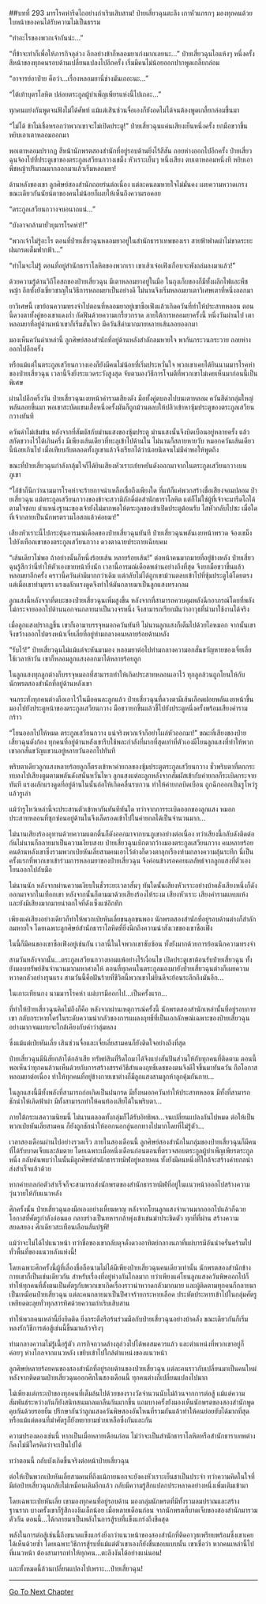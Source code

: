 ##บทที่ 293 มารโรคห่ารีดไถอย่างกำเริบเสิบสาน!
ป๋ายเสี่ยวฉุนตะลึง เกาหัวแกรกๆ มองทุกคนด้วยใบหน้าของคนได้รับความไม่เป็นธรรม

“ทำอะไรของพวกเจ้ากันน่ะ...”

“ที่ข้าจะทำก็เพื่อให้ภารกิจลุล่วง อีกอย่างข้าก็หลอมยาเก่งมากเลยนะ...” ป๋ายเสี่ยวฉุนไอแห้งๆ หนึ่งครั้ง สีหน้าของทุกคนรอบด้านเปลี่ยนแปลงไปอีกครั้ง เริ่มมีคนไม่น้อยออกปากพูดเกลี้ยกล่อม

“อาจารย์อาป๋าย คือว่า...เรื่องหลอมยานี่ช่างมันเถอะนะ...”

“ไต้เท้าบุตรโลหิต ปล่อยตระกูลผู้บำเพ็ญเพียรแห่งนี้ไปเถอะ...”

ทุกคนแย่งกันพูดจนฟังไม่ได้ศัพท์ แม้แต่เสินซ่วนจื่อเองก็ยังอดไม่ได้จนต้องพูดเกลี้ยกล่อมขึ้นมา

“ไม่ได้ ข้าไม่เชื่อหรอกว่าพวกเขาจะไม่เปิดประตู!” ป๋ายเสี่ยวฉุนแค่นเสียงเย็นหนึ่งครั้ง ยกมือขวาขึ้นหยิบเอาเตาหลอมออกมา

พอเตาหลอมปรากฏ สีหน้านักพรตสองสำนักที่อยู่รอบด้านยิ่งไร้สีสัน ถอยห่างออกไปอีกครั้ง ป๋ายเสี่ยวฉุนจ้องไปที่ประตูเขาของตระกูลเสวียนกวางเขม็ง หัวเราะเย็นๆ หนึ่งเสียง ตบเตาหลอมหนึ่งที หยิบเอาพืชหญ้าปริมาณมากออกมาแล้วเริ่มหลอมยา!

ด้านหลังของเขา ลูกศิษย์สองสำนักถอยร่นต่อเนื่อง แต่ละคนลมหายใจไม่มั่นคง เผยความหวาดเกรง ขณะเดียวกันนัยน์ตาของคนไม่น้อยก็เผยให้เห็นถึงความรอคอย

“ตระกูลเสวียนกวางจบอนาถแน่...”

“บังอาจกล้ามายั่วยุมารโรคห่า!!”

“พวกเจ้าไม่รู้อะไร ตอนที่ป๋ายเสี่ยวฉุนหลอมยาอยู่ในสำนักธาราเทพของเรา สายฟ้าฟาดผ่าไม่ขาดระยะ ฝนกรดเต็มฟากฟ้า...”

“ทำไมจะไม่รู้ ตอนที่อยู่สำนักธาราโลหิตของพวกเรา เขาเส้าเจ๋อเฟิงเกือบจะพังถล่มลงมาแล้ว!”

ด้วยความรู้ด้านวิถีโอสถของป๋ายเสี่ยวฉุน มีเตาหลอมยาอยู่ในมือ ในถุงเก็บของก็มีทั้งผลึกไฟและพืชหญ้า อีกทั้งยังเชี่ยวชาญในวิธีการหลอมยาเป็นอย่างดี ไม่นานจึงเริ่มหลอมยาเตาวิเศษเตาที่หนึ่งออกมา

ยาวิเศษนี้ เขาย้อนความทรงจำไปตอนที่หลอมยาอยู่เขาซือเฟิงแล้วเกิดควันที่ทำให้ประสาทหลอน ตอนนี้ดวงตาทั้งคู่ของเขาแดงก่ำ กัดฟันด้วยความเกรี้ยวกราด ภายใต้การหลอมยาครั้งนี้ หนึ่งวันผ่านไป เตาหลอมยาที่อยู่ด้านหน้าเขาก็เริ่มสั่นไหว มีควันสีดำมากมายหลายเส้นลอยออกมา

มองเห็นควันดำเหล่านี้ ลูกศิษย์สองสำนักที่อยู่ด้านหลังสำลักลมหายใจ พากันกระวนกระวาย ถอยห่างออกไปอีกครั้ง

หรือแม้แต่ในตระกูลเสวียนกวางเองก็ยังมีคนไม่น้อยที่เริ่มประหวั่นใจ พวกเขาเคยได้ยินนามมารโรคห่าของป๋ายเสี่ยวฉุน เวลานี้จึงยิ่งระแวดระวังสูงสุด จับตามองวิธีการโจมตีที่พวกเขาไม่เคยเห็นมาก่อนนี้เป็นพิเศษ

ผ่านไปอีกครึ่งวัน ป๋ายเสี่ยวฉุนเงยหน้าคำรามเสียงดัง มือทั้งคู่ตบลงไปบนเตาหลอม ควันสีดำกลุ่มใหญ่พลันลอยขึ้นมา พอเขาสะบัดแขนเสื้อหนึ่งครั้งมันก็ถูกม้วนตลบให้ปลิวเข้าหาซุ้มประตูของตระกูลเสวียนกวางทันที

ควันดำไม่เข้มข้น หลังจากที่สัมผัสกับม่านแสงของซุ้มประตู ม่านแสงนั้นจึงบิดเบือนอยู่หลายครั้ง แล้วสกัดขวางไว้ได้เกินครึ่ง มีเพียงเส้นเดียวที่ทะลุเข้าไปด้านใน ไม่นานก็สลายหายวับ หมอกควันเส้นเดียวนี้น้อยเกินไป เมื่อเทียบกับตลอดทั้งภูเขาแล้วจึงเรียกได้ว่าน้อยนิดจนไม่มีค่าพอให้พูดถึง

ขณะที่ป๋ายเสี่ยวฉุนกำลังกลุ้มใจก็ได้ยินเสียงหัวเราะเย้ยหยันดังออกมาจากในตระกูลเสวียนกวางบนภูเขา

“ไอ้ข้าก็นึกว่านามมารโรคห่าจะร้ายกาจน่าเหลือเชื่อถึงเพียงใด ที่แท้ก็แค่พวกสร้างชื่อเสียงจอมปลอม ป๋ายเสี่ยวฉุน แม้ตระกูลเสวียนกวางของข้าจะสวามิภักดิ์ต่อสำนักธาราโลหิต แต่ก็ไม่ใช่ผู้ที่เจ้าจะมารีดไถได้ตามใจชอบ ตำแหน่งฐานะของเจ้ายังไม่มากพอให้ตระกูลของข้าเปิดประตูต้อนรับ ไสหัวกลับไปซะ เมื่อใดที่เจ้ากลายเป็นนักพรตรวมโอสถแล้วค่อยมา!”

เสียงหัวเราะนี้ไปกระตุ้นอารมณ์เดือดของป๋ายเสี่ยวฉุนทันที ป๋ายเสี่ยวฉุนพลันเงยหน้าพรวด จ้องเขม็งไปยังเทือกเขาของตระกูลเสวียนกวาง ดวงตาฉายประกายเฉียบคม

“เส้นเดียวไม่พอ ถ้าอย่างนั้นก็หนึ่งร้อยเส้น หลายร้อยเส้น!” ต่อหน้าคนมากมายที่อยู่ข้างหลัง ป๋ายเสี่ยวฉุนรู้สึกว่านี่ทำให้ตัวเองขายหน้ายิ่งนัก เวลานี้อารมณ์เดือดพล่านอย่างถึงที่สุด จึงยกมือขวาขึ้นแล้วหลอมยาอีกครั้ง คราวนี้ควันดำมีมากกว่าเดิม แต่กลับไม่ได้ถูกเขาม้วนตลบเข้าไปที่ซุ้มประตูได้โดยตรง แต่เมื่อเขาทำมุทรา แรงผลักแรงดูดจึงทำให้มันกลายมาเป็นลูกแสงทรงกลม

ลูกแสงนี้หลังจากที่ตบะของป๋ายเสี่ยวฉุนเพิ่มสูงขึ้น หลังจากที่สามารถควบคุมพลังฉีกอาภรณ์โดยที่พลังไม่กระจายออกไปด้านนอกจนกลายมาเป็นวงจรหนึ่ง จึงสามารถเรียกมันว่าอาวุธที่นำมาใช้งานได้จริง

เมื่อลูกแสงปรากฏขึ้น เขาก็เอามาบรรจุหมอกควันทันที ไม่นานลูกแสงก็เต็มไปด้วยไอหมอก จากนั้นเขาจึงขว้างออกไปตรงหน้าเจี่ยเลี่ยที่อยู่ท่ามกลางคนหลายร้อยด้านหลัง

“รับไว้!” ป๋ายเสี่ยวฉุนไม่แม้แต่จะหันมามอง หลอมยาต่อไปท่ามกลางความอกสั่นขวัญหายของเจี่ยเลี่ย ใช้เวลาห้าวัน เขาก็หลอมลูกแสงออกมาได้หลายร้อยลูก

ในลูกแสงทุกลูกต่างก็บรรจุหมอกที่สามารถทำให้เกิดประสาทหลอนเอาไว้ ทุกลูกล้วนถูกโยนให้กับนักพรตสองสำนักที่อยู่ด้านหลังเขา

จนกระทั่งทุกคนต่างถือเอาไว้ในมือคนละลูกแล้ว ป๋ายเสี่ยวฉุนที่ดวงตามีเส้นเลือดฝอยพลันเงยหน้าขึ้น มองไปยังประตูหน้าของตระกูลเสวียนกวาง มือขวายกขึ้นแล้วชี้ไปยังประตูหนึ่งครั้งพร้อมเสียงคำรามกร้าว

“โยนออกไปให้หมด ตระกูลเสวียนกวาง แน่จริงพวกเจ้าก็อย่าโผล่หัวออกมา!” ขณะที่เสียงของป๋ายเสี่ยวฉุนดังก้อง ทุกคนที่อยู่ด้านหลังเขารีบใช้พละกำลังที่มากที่สุดเท่าที่ตัวเองมีโยนลูกแสงที่ทำให้พวกเขาอกสั่นขวัญแขวนอยู่หลายวันออกไปทันที

พริบตาเดียวลูกแสงหลายร้อยลูกก็ตรงเข้าหาค่ายกลของซุ้มประตูตระกูลเสวียนกวาง ชั่วพริบตาที่ตกกระทบลงไปเสียงตูมตามพลันดังสนั่นหวั่นไหว ลูกแสงแต่ละลูกหลังจากสัมผัสเข้ากับค่ายกลก็ระเบิดกระจายทันที แรงผลักแรงดูดที่อยู่ด้านในนั้นก่อให้เกิดคลื่นรบกวน ทำให้ค่ายกลบิดเบือน ถูกฉีกออกเป็นรูโหว่รูแล้วรูเล่า

แม้ว่ารูโหว่เหล่านี้จะประสานตัวเข้าหากันทันทีทันใด ทว่าจากการระเบิดออกของลูกแสง หมอกประสาทหลอนที่ซุกซ่อนอยู่ด้านในจึงเล็ดรอดเข้าไปในค่ายกลได้เป็นจำนวนมาก...

ไม่นานเสียงร้องอุทานด้วยความแตกตื่นก็ดังออกมาจากบนภูเขาอย่างต่อเนื่อง ทว่าเสียงนี้กลับดังติดต่อกันไม่นานก็กลายมาเป็นความเงียบสงบ ป๋ายเสี่ยวฉุนเบิกตากว้างมองตระกูลเสวียนกวาง คนหลายร้อยคนด้านหลังเขาซึ่งรวมพวกเป่ยหันเลี่ยสามคนเอาไว้ต่างก็ดวงตาลุกเรืองท่ามกลางความลุ้นระทึก นี่เป็นครั้งแรกที่พวกเขาเข้าร่วมการหลอมยาของป๋ายเสี่ยวฉุน จึงค่อนข้างรอคอยผลลัพธ์จากลูกแสงที่ตัวเองโยนออกไปกับมือ

ไม่นานนัก หลังจากผ่านความเงียบในชั่วระยะเวลาสั้นๆ ทันใดนั้นเสียงหัวเราะอย่างบ้าคลั่งเสียงหนึ่งก็ดังออกมาจากในเทือกเขา หลังจากนั้นก็ตามมาด้วยเสียงร้องไห้ระงม เสียงหัวเราะ เสียงคำรามแหบแห้ง และยังมีเสียงมากมายน่าตกใจที่ดังเซ็งแซ่อึกทึก

เพียงแค่เสียงอย่างเดียวก็ทำให้พวกเป่ยหันเลี่ยขนลุกขนพอง นักพรตสองสำนักที่อยู่รอบด้านต่างก็สำลักลมหายใจ โดยเฉพาะลูกศิษย์สำนักธาราโลหิตที่ยิ่งนึกถึงความน่าสังเวชของเขาซือเฟิง

ในนี้ก็มีคนของเขาซือเฟิงอยู่เช่นกัน เวลานี้ในใจพวกเขาซับซ้อน ทั้งยังมากด้วยการย้อนนึกความทรงจำ

สามวันหลังจากนั้น...ตระกูลเสวียนกวางยอมแพ้อย่างไร้เงื่อนไข เปิดประตูเขาต้อนรับป๋ายเสี่ยวฉุน ทั้งยังมอบทรัพย์สินจำนวนมากมหาศาลให้ ตอนที่ทุกคนในตระกูลมองมายังป๋ายเสี่ยวฉุนต่างก็เผยความหวาดกลัวอย่างรุนแรง สามวันนี้คือฝันร้ายที่ชีวิตนี้พวกเขาไม่ยินดีจะย้อนระลึกถึงมันอีก...

ในเกาะเทียนกง นามมารโรคห่า แผ่บารมีออกไป...เป็นครั้งแรก...

ที่ทำให้ป๋ายเสี่ยวฉุนคิดไม่ถึงก็คือ หลังจากผ่านเหตุการณ์ครั้งนี้ นักพรตสองสำนักเหล่านั้นที่อยู่รอบกายเขา กลับกระหายใคร่ในระดับความน่ากลัวของการแผลงฤทธิ์ที่เป็นเอกลักษณ์เฉพาะของป๋ายเสี่ยวฉุนอย่างมากจนแทบจะใกล้เคียงกับคำว่าลุ่มหลง

ซึ่งแม้แต่เป่ยหันเลี่ย เสินซ่วนจื่อและเจี่ยเลี่ยสามคนก็ยังติดใจอย่างถึงที่สุด

ป๋ายเสี่ยวฉุนมีนิสัยกล้าได้กล้าเสีย ทรัพย์สินที่รีดไถมาได้จึงแบ่งสันปันส่วนให้กับทุกคนที่ติดตาม ตอนนี้พอเห็นว่าทุกคนล้วนเห็นด้วยกับการสร้างสรรค์วิธีสำแดงฤทธิ์เดชของตนจึงดีใจขึ้นมาทันควัน ถือโอกาสหลอมยาต่อเนื่อง ทำให้ทุกคนที่อยู่ข้างกายเขาต่างก็มีลูกแสงสามลูกห้าลูกคุ้มกันกาย...

ในลูกแสงนี้มีทั้งพลังที่สามารถก่อเกิดเป็นฝนกรด มีทั้งหมอกควันทำให้ประสาทหลอน มีทั้งที่สามารถชักนำให้เกิดฟ้าผ่า มีทั้งสามารถทำให้คนท้องเสียได้ในพริบตา...

ภายใต้กระแสความนิยมนี้ ไม่นานตลอดทั้งกลุ่มก็ได้รับอิทธิพล...จนเปลี่ยนแปลงกันไปหมด ต่อให้เป็นพวกเป่ยหันเลี่ยสามคน ก็ยังถูกชักนำให้ออกนอกลู่นอกทางไปมากโดยที่ไม่รู้ตัว...

เวลาสองเดือนผ่านไปอย่างรวดเร็ว ภายในสองเดือนนี้ ลูกศิษย์สองสำนักในกลุ่มของป๋ายเสี่ยวฉุนก็มีคนที่ได้รับบาดเจ็บและล้มตาย โดยเฉพาะเมื่อหนึ่งเดือนก่อนตอนที่ตรวจสอบตระกูลผู้บำเพ็ญเพียรตระกูลหนึ่ง กลับค้นพบว่าในนั้นมีลูกศิษย์สำนักธาราทมิฬอยู่หลายคน ทั้งยังมีคนหนึ่งที่ใกล้จะสร้างค่ายกลนำส่งสำเร็จแล้วด้วย

หากค่ายกลก่อตัวสำเร็จก็จะสามารถส่งนักพรตของสำนักธาราทมิฬที่อยู่ในแนวหน้าออกไปสร้างความวุ่นวายให้กับแนวหลัง

ศึกครั้งนั้น ป๋ายเสี่ยวฉุนลงมือเองอย่างเหี้ยมหาญ หลังจากโยนลูกแสงจำนวนมากออกไปแล้วก็ฉวยโอกาสที่ศัตรูกำลังอ่อนแอ กลายร่างเป็นทหารกล้าพุ่งเข้าเข่นฆ่าประชิดตัว ทุกที่ที่ผ่าน สร้างความสยดสยอง ศึกเดียวสะเทือนเลือนลั่นปฐพี!

แม้ว่าจะไม่ได้ไปแนวหน้า ทว่าชื่อของเขากลับดุจดั่งดวงอาทิตย์กลางนภาที่แผ่บารมีอันน่าครั่นคร้ามไปทั่วพื้นที่ของแนวหลังแห่งนี้!

โดยเฉพาะศึกครั้งนี้ผู้ที่เลื่องชื่อลือนามไม่ได้มีเพียงป๋ายเสี่ยวฉุนคนเดียวเท่านั้น นักพรตสองสำนักข้างกายเขาก็เป็นเช่นเดียวกัน สำหรับเรื่องที่อยู่ห่างกันไกลมาก ทว่าเพียงแค่โยนลูกแสงควันพิษออกไปก็ทำให้ทุกคนที่ตั้งตนเป็นศัตรูกับพวกเขาเกิดเรื่องราวน่าหวาดกลัวมากมาย และผู้ติดตามทุกคนก็กลายมาเป็นเหมือนป๋ายเสี่ยวฉุน แต่ละคนกลายมาเป็นปีศาจร้ายกระหายเลือด ประหัตประหารเข้าไปในกลุ่มศัตรู เหยียดตะลุยทั่วทุกสารทิศด้วยความกำเริบเสิบสาน

ทำให้พวกคนเหล่านี้ยิ่งยึดติด ยิ่งกระตือรือร้นร่วมมือกับป๋ายเสี่ยวฉุนอย่างบ้าคลั่ง ขณะเดียวกันก็เริ่มหลงรักวิธีการต่อสู้เช่นนี้ขึ้นมาแล้วจริงๆ

ท่ามกลางความไม่รู้เนื้อรู้ตัว ภารกิจกวาดล้างลุล่วงไปได้พอสมควรแล้ว และตำแหน่งที่พวกเขาอยู่ก็ค่อยๆ ห่างไกลจากแนวหลัง เขยิบเข้าไปใกล้ตำแหน่งของแนวหน้า

ลูกศิษย์หลายร้อยคนของสองสำนักที่อยู่รอบด้านของป๋ายเสี่ยวฉุน แต่ละคนราวกับเปลี่ยนมาเป็นคนใหม่ หลังจากติดตามป๋ายเสี่ยวฉุนออกศึกในสองเดือนนี้ ทุกคนต่างก็เปลี่ยนแปลงไปมาก

ไม่เพียงแต่กระเป๋าของทุกคนที่เต็มล้นไปด้วยของรางวัลจำนวนนับไม่ถ้วนจากการต่อสู้ แม้แต่ความสัมพันธ์ระหว่างกันก็ยังสนิทสนมกลมกลืนกันมากขึ้น แถมบางครั้งยังมองเห็นนักพรตของสองสำนักพูดคุยกันด้วยรอยยิ้ม ปรึกษากันว่าลูกแสงควันพิษสองอันไหนที่รวมกันแล้วทำให้คนย่อยยับได้มากที่สุด หรือแม้แต่ตอนที่ฆ่าศัตรูก็ยังพยายามช่วยเหลือซึ่งกันและกัน

ความปรองดองเช่นนี้ หากเป็นเมื่อหลายเดือนก่อน ไม่ว่าจะเป็นสำนักธาราโลหิตหรือสำนักธาราเทพต่างก็คงไม่มีใครคิดว่าจะเป็นไปได้

ทว่าตอนนี้ กลับบังเกิดขึ้นจริงต่อหน้าป๋ายเสี่ยวฉุน

ต่อให้เป็นพวกเป่ยหันเลี่ยสามคนที่ถึงแม้ภายนอกจะยังคงหัวเราะเย็นชาเป็นประจำ ทว่าความคิดในใจที่มีต่อป๋ายเสี่ยวฉุนกลับไม่เหมือนเดิมอีกแล้ว กลับมีความรู้สึกแปลกประหลาดอย่างหนึ่งเพิ่มเติมเข้ามา

โดยเฉพาะเป่ยหันเลี่ย เขามองทุกคนที่อยู่รอบด้าน มองกลุ่มนักพรตที่มีทั้งรวมลมปราณและสร้างฐานราก บางครั้งเขาก็รู้สึกงงงันเล็กน้อย เมื่อหลายเดือนก่อน จากนักพรตที่บาดเจ็บของสองสำนักมารวมตัวกัน ตอนนี้...ได้กลายมาเป็นพลังในการสู้รบที่แข็งแกร่งถึงขีดสุด

พลังในการต่อสู้เช่นนี้ถึงขนาดแข็งแกร่งยิ่งกว่าแนวหน้าของสองสำนักที่ติดอาวุธเพรียบพร้อมซึ่งเขาเคยได้เห็นด้วยซ้ำ โดยเฉพาะวิธีการสู้รบที่แม้แต่ตัวเขาเองก็ยังชื่นชอบแบบนั้น เขาเชื่อว่า หากคนเหล่านี้ไปที่แนวหน้า ต้องสามารถทำให้ทุกคน...ตะลึงงันได้อย่างแน่นอน!

และทั้งหมดนี้ล้วนเปลี่ยนแปลงไปเพราะ...ป๋ายเสี่ยวฉุน!


------


[Go To Next Chapter]( ./111.md)